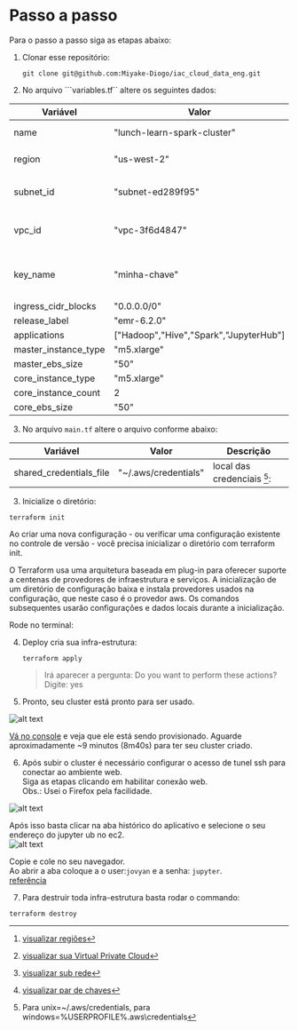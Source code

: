 # Passo a passo
Para o passo a passo siga as etapas abaixo:


1. Clonar esse repositório:

    ```git clone git@github.com:Miyake-Diogo/iac_cloud_data_eng.git```

2. No arquivo ```variables.tf`` altere os seguintes dados:

| Variável                    | Valor                                    |  Descrição                                 | 
| -------------               | -------------                            |  -------------                             |
| name                        | "lunch-learn-spark-cluster"              |   nome do cluster                          |
| region                      | "us-west-2"                              |   regiões na AWS [^2]                      |
| subnet_id                   | "subnet-ed289f95"                        |   informar sua sub-rede id [^3]:           |
| vpc_id                      | "vpc-3f6d4847"                           |   informar sua vpc id [^4]:                |
| key_name                    | "minha-chave"                            |   informar seu par de chaves [^5]:         |
| ingress_cidr_blocks         | "0.0.0.0/0"                              |                                            |
| release_label               | "emr-6.2.0"                              |                                            |
| applications                | ["Hadoop","Hive","Spark","JupyterHub"]   |                                            |
| master_instance_type        | "m5.xlarge"                              |                                            |
| master_ebs_size             | "50"                                     |                                            |
| core_instance_type          | "m5.xlarge"                              |                                            |
| core_instance_count         | 2                                        |                                            |
| core_ebs_size               | "50"                                     |                                            |

[^2]: [visualizar regiões](https://docs.aws.amazon.com/pt_br/AWSEC2/latest/UserGuide/using-regions-availability-zones.html#concepts-available-regions)
[^3]: [visualizar sua Virtual Private Cloud](https://docs.aws.amazon.com/pt_br/vpc/latest/userguide/default-vpc.html#view-default-vpc)
[^4]: [visualizar sub rede](https://docs.aws.amazon.com/pt_br/vpc/latest/userguide/working-with-vpcs.html#view-subnet)
[^5]: [visualizar par de chaves](https://docs.aws.amazon.com/emr/latest/ManagementGuide/emr-plan-access-ssh.html)

3. No arquivo ```main.tf``` altere o arquivo conforme abaixo:

| Variável                    | Valor                                    |  Descrição                                 | 
| -------------               | -------------                            |  -------------                             |
| shared_credentials_file     | "~/.aws/credentials"                     |   local das credenciais [^6]:              |


[^6]: Para unix=~/.aws/credentials, para windows=%USERPROFILE%\.aws\credentials 


3. Inicialize o diretório:

```terraform init```

Ao criar uma nova configuração - ou verificar uma configuração existente no controle de versão - você precisa inicializar o diretório com terraform init.

O Terraform usa uma arquitetura baseada em plug-in para oferecer suporte a centenas de provedores de infraestrutura e serviços. A inicialização de um diretório de configuração baixa e instala provedores usados ​​na configuração, que neste caso é o provedor aws. Os comandos subsequentes usarão configurações e dados locais durante a inicialização.

Rode no terminal:

4. Deploy cria sua infra-estrutura:

    ```terraform apply```

    > Irá aparecer a pergunta: Do you want to perform these actions?
    > Digite: yes

5. Pronto, seu cluster está pronto para ser usado. 

![alt text](resources/terraform-finish.png "Script criando cluster")

[Vá no console](https://us-west-2.console.aws.amazon.com/elasticmapreduce/home?region=us-west-2#) e veja que ele está sendo provisionado. Aguarde aproximadamente ~9 minutos (8m40s) para ter seu cluster criado.


6. Após subir o cluster é necessário configurar o acesso de tunel ssh para conectar ao ambiente web.  
Siga as etapas clicando em habilitar conexão web.  
Obs.: Usei o Firefox pela facilidade.  

![alt text](resources/habilitar-conexao-web.png "Habilitar conexão da web")


Após isso basta clicar na aba histórico do aplicativo e selecione o seu endereço do jupyter ub no ec2.  
![alt text](resources/jupyterhub.png "Usar o Jupyterhub")

Copie e cole no seu navegador.  
Ao abrir a aba coloque a o user:`jovyan` e a senha: `jupyter`.  
[referência](https://docs.aws.amazon.com/emr/latest/ReleaseGuide/emr-jupyterhub-user-access.html)


7. Para destruir toda infra-estrutura basta rodar o commando:

```terraform destroy```


